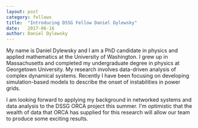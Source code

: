 ```yaml
---
layout: post
category: fellows
title:  "Introducing DSSG Fellow Daniel Dylewsky"
date:   2017-06-16
author: Daniel Dylewsky
---
```


My name is Daniel Dylewsky and I am a PhD candidate in physics and applied mathematics at the University of Washington. I grew up in Massachusetts and completed my undergraduate degree in physics at Georgetown University. My research involves data-driven analysis of complex dynamical systems. Recently I have been focusing on developing simulation-based models to describe the onset of instabilities in power grids. 

I am looking forward to applying my background in networked systems and data analysis to the DSSG ORCA project this summer. I'm optimistic that the wealth of data that ORCA has supplied for this research will allow our team to produce some exciting results.
